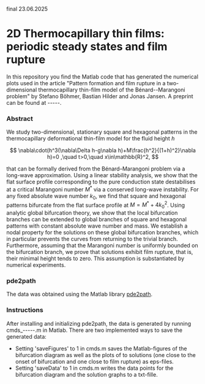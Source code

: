 final 23.06.2025
# 2D Thermocapillary thin films: periodic steady states and film rupture

In this repository you find the Matlab code that has generated the numerical plots used in the article "Pattern formation and film rupture in a two-dimensional thermocapillary thin-film model of the Bénard--Marangoni problem" by Stefano Böhmer, Bastian Hilder and Jonas Jansen. 
A preprint can be found at -----.

### Abstract

We study two-dimensional, stationary square and hexagonal patterns in the thermocapillary deformational thin-film model for the fluid height $h$ 

$$
    \nabla\cdot(h^3(\nabla\Delta h-g\nabla h)+M\frac{h^2}{(1+h)^2}\nabla h)=0
    ,\quad t>0,\quad x\in\mathbb{R}^2,
$$

that can be formally derived from the Bénard–Marangoni problem via a long-wave approximation. Using a linear stability analysis, we show that the flat surface profile corresponding to the pure conduction state destabilises at a critical Marangoni number $M^\ast$ via a conserved long-wave instability. For any fixed absolute wave number $k_0$, we find that square and hexagonal patterns bifurcate from the flat surface profile at $M=M^\ast + 4k_0^2$. Using analytic global bifurcation theory, we show that the local bifurcation branches can be extended to global branches of square and hexagonal patterns with constant absolute wave number and mass. We establish a nodal property for the solutions on these global bifurcation branches, which in particular prevents the curves from returning to the trivial branch. Furthermore, assuming that the Marangoni number is uniformly bounded on the bifurcation branch, we prove that solutions exhibit film rupture, that is, their minimal height tends to zero. This assumption is substantiated by numerical experiments.
### pde2path

The data was obtained using the Matlab library [pde2path](https://www.staff.uni-oldenburg.de/hannes.uecker/pde2path/index.html). 

### Instructions

After installing and initializing pde2path, the data is generated by running cmds_-----.m in Matlab. 
There are two implemented ways to save the generated data:
- Setting 'saveFigures' to 1 in cmds.m saves the Matlab-figures of the bifurcation diagram as well as the plots of to solutions (one close to the onset of bifurcation and one close to film rupture) as eps-files. 
- Setting 'saveData' to 1 in cmds.m writes the data points for the bifurcation diagram and the solution graphs to a txt-fille.
